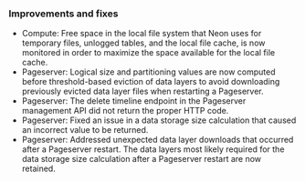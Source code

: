 ### Improvements and fixes

- Compute: Free space in the local file system that Neon uses for temporary files, unlogged tables, and the local file cache, is now monitored in order to maximize the space available for the local file cache.
- Pageserver: Logical size and partitioning values are now computed before threshold-based eviction of data layers to avoid downloading previously evicted data layer files when restarting a Pageserver.
- Pageserver: The delete timeline endpoint in the Pageserver management API did not return the proper HTTP code.
- Pageserver: Fixed an issue in a data storage size calculation that caused an incorrect value to be returned.
- Pageserver: Addressed unexpected data layer downloads that occurred after a Pageserver restart. The data layers most likely required for the data storage size calculation after a Pageserver restart are now retained.
